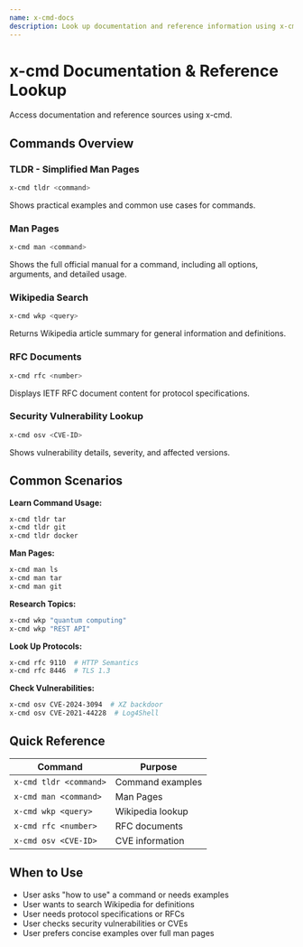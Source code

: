 ```yaml
---
name: x-cmd-docs
description: Look up documentation and reference information using x-cmd including simplified man pages (tldr), Wikipedia articles, RFC documents, and CVE security information. Use when user asks for command examples, wants to search Wikipedia, needs RFC specs, or checks security vulnerabilities.
---
```


# x-cmd Documentation & Reference Lookup

Access documentation and reference sources using x-cmd.

## Commands Overview

### TLDR - Simplified Man Pages
```bash
x-cmd tldr <command>
```
Shows practical examples and common use cases for commands.

### Man Pages
```bash
x-cmd man <command>
```
Shows the full official manual for a command, including all options, arguments, and detailed usage.

### Wikipedia Search
```bash
x-cmd wkp <query>
```
Returns Wikipedia article summary for general information and definitions.

### RFC Documents
```bash
x-cmd rfc <number>
```
Displays IETF RFC document content for protocol specifications.

### Security Vulnerability Lookup
```bash
x-cmd osv <CVE-ID>
```
Shows vulnerability details, severity, and affected versions.

## Common Scenarios

**Learn Command Usage:**
```bash
x-cmd tldr tar
x-cmd tldr git
x-cmd tldr docker
```

**Man Pages:**
```bash
x-cmd man ls
x-cmd man tar
x-cmd man git
```

**Research Topics:**
```bash
x-cmd wkp "quantum computing"
x-cmd wkp "REST API"
```

**Look Up Protocols:**
```bash
x-cmd rfc 9110  # HTTP Semantics
x-cmd rfc 8446  # TLS 1.3
```

**Check Vulnerabilities:**
```bash
x-cmd osv CVE-2024-3094  # XZ backdoor
x-cmd osv CVE-2021-44228  # Log4Shell
```

## Quick Reference

| Command | Purpose |
|---------|---------|
| `x-cmd tldr <command>` | Command examples |
| `x-cmd man <command>` | Man Pages |
| `x-cmd wkp <query>` | Wikipedia lookup |
| `x-cmd rfc <number>` | RFC documents |
| `x-cmd osv <CVE-ID>` | CVE information |

## When to Use

- User asks "how to use" a command or needs examples
- User wants to search Wikipedia for definitions
- User needs protocol specifications or RFCs
- User checks security vulnerabilities or CVEs
- User prefers concise examples over full man pages
